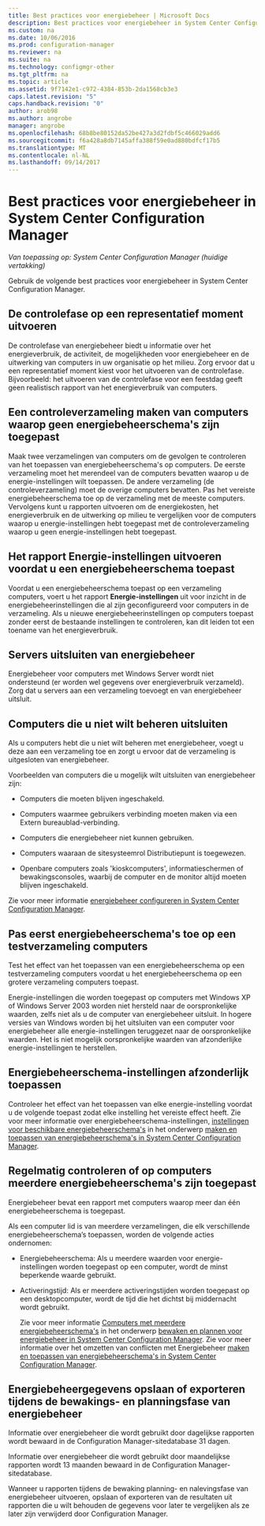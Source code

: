 ```yaml
---
title: Best practices voor energiebeheer | Microsoft Docs
description: Best practices voor energiebeheer in System Center Configuration Manager worden opgehaald.
ms.custom: na
ms.date: 10/06/2016
ms.prod: configuration-manager
ms.reviewer: na
ms.suite: na
ms.technology: configmgr-other
ms.tgt_pltfrm: na
ms.topic: article
ms.assetid: 9f7142e1-c972-4384-853b-2da1568cb3e3
caps.latest.revision: "5"
caps.handback.revision: "0"
author: arob98
ms.author: angrobe
manager: angrobe
ms.openlocfilehash: 68b8be80152da52be427a3d2fdbf5c466029add6
ms.sourcegitcommit: f6a428a8db7145affa388f59e0ad880bdfcf17b5
ms.translationtype: MT
ms.contentlocale: nl-NL
ms.lasthandoff: 09/14/2017
---
```

# <a name="best-practices-for-power-management-in-system-center-configuration-manager"></a>Best practices voor energiebeheer in System Center Configuration Manager

*Van toepassing op: System Center Configuration Manager (huidige vertakking)*

Gebruik de volgende best practices voor energiebeheer in System Center Configuration Manager.  

## <a name="perform-the-monitoring-phase-at-a-representative-time"></a>De controlefase op een representatief moment uitvoeren  
 De controlefase van energiebeheer biedt u informatie over het energieverbruik, de activiteit, de mogelijkheden voor energiebeheer en de uitwerking van computers in uw organisatie op het milieu. Zorg ervoor dat u een representatief moment kiest voor het uitvoeren van de controlefase. Bijvoorbeeld: het uitvoeren van de controlefase voor een feestdag geeft geen realistisch rapport van het energieverbruik van computers.  

## <a name="create-a-control-collection-of-computers-with-no-power-plans-applied"></a>Een controleverzameling maken van computers waarop geen energiebeheerschema's zijn toegepast  
 Maak twee verzamelingen van computers om de gevolgen te controleren van het toepassen van energiebeheerschema's op computers. De eerste verzameling moet het merendeel van de computers bevatten waarop u de energie-instellingen wilt toepassen. De andere verzameling (de controleverzameling) moet de overige computers bevatten. Pas het vereiste energiebeheerschema toe op de verzameling met de meeste computers. Vervolgens kunt u rapporten uitvoeren om de energiekosten, het energieverbruik en de uitwerking op milieu te vergelijken voor de computers waarop u energie-instellingen hebt toegepast met de controleverzameling waarop u geen energie-instellingen hebt toegepast.  

## <a name="run-the-power-settings-report-before-you-apply-a-power-management-plan"></a>Het rapport Energie-instellingen uitvoeren voordat u een energiebeheerschema toepast  
 Voordat u een energiebeheerschema toepast op een verzameling computers, voert u het rapport **Energie-instellingen** uit voor inzicht in de energiebeheerinstellingen die al zijn geconfigureerd voor computers in de verzameling. Als u nieuwe energiebeheerinstellingen op computers toepast zonder eerst de bestaande instellingen te controleren, kan dit leiden tot een toename van het energieverbruik.  

## <a name="exclude-servers-from-power-management"></a>Servers uitsluiten van energiebeheer  
 Energiebeheer voor computers met Windows Server wordt niet ondersteund (er worden wel gegevens over energieverbruik verzameld). Zorg dat u servers aan een verzameling toevoegt en van energiebeheer uitsluit.  

## <a name="exclude-computers-that-you-do-not-want-to-manage"></a>Computers die u niet wilt beheren uitsluiten  
 Als u computers hebt die u niet wilt beheren met energiebeheer, voegt u deze aan een verzameling toe en zorgt u ervoor dat de verzameling is uitgesloten van energiebeheer.  

 Voorbeelden van computers die u mogelijk wilt uitsluiten van energiebeheer zijn:  

-   Computers die moeten blijven ingeschakeld.  

-   Computers waarmee gebruikers verbinding moeten maken via een Extern bureaublad-verbinding.  

-   Computers die energiebeheer niet kunnen gebruiken.  

-   Computers waaraan de sitesysteemrol Distributiepunt is toegewezen.  

-   Openbare computers zoals 'kioskcomputers', informatieschermen of bewakingsconsoles, waarbij de computer en de monitor altijd moeten blijven ingeschakeld.  

 Zie voor meer informatie [energiebeheer configureren in System Center Configuration Manager](../../../../core/clients/manage/power/configuring-power-management.md).  

## <a name="first-apply-power-plans-to-a-test-collection-of-computers"></a>Pas eerst energiebeheerschema's toe op een testverzameling computers  
 Test het effect van het toepassen van een energiebeheerschema op een testverzameling computers voordat u het energiebeheerschema op een grotere verzameling computers toepast.  

 Energie-instellingen die worden toegepast op computers met Windows XP of Windows Server 2003 worden niet hersteld naar de oorspronkelijke waarden, zelfs niet als u de computer van energiebeheer uitsluit. In hogere versies van Windows worden bij het uitsluiten van een computer voor energiebeheer alle energie-instellingen teruggezet naar de oorspronkelijke waarden. Het is niet mogelijk oorspronkelijke waarden van afzonderlijke energie-instellingen te herstellen.  

## <a name="apply-power-plan-settings-individually"></a>Energiebeheerschema-instellingen afzonderlijk toepassen  
 Controleer het effect van het toepassen van elke energie-instelling voordat u de volgende toepast zodat elke instelling het vereiste effect heeft. Zie voor meer informatie over energiebeheerschema-instellingen, [instellingen voor beschikbare energiebeheerschema's](../../../../core/clients/manage/power/create-and-apply-power-plans.md#BKMK_Plans) in het onderwerp [maken en toepassen van energiebeheerschema's in System Center Configuration Manager](../../../../core/clients/manage/power/create-and-apply-power-plans.md).  

## <a name="regularly-monitor-computers-to-see-if-they-have-multiple-power-plans-applied"></a>Regelmatig controleren of op computers meerdere energiebeheerschema's zijn toegepast  
 Energiebeheer bevat een rapport met computers waarop meer dan één energiebeheerschema is toegepast.  

 Als een computer lid is van meerdere verzamelingen, die elk verschillende energiebeheerschema’s toepassen, worden de volgende acties ondernomen:  

-   Energiebeheerschema: Als u meerdere waarden voor energie-instellingen worden toegepast op een computer, wordt de minst beperkende waarde gebruikt.  

-   Activeringstijd: Als er meerdere activeringstijden worden toegepast op een desktopcomputer, wordt de tijd die het dichtst bij middernacht wordt gebruikt.  

     Zie voor meer informatie [Computers met meerdere energiebeheerschema's](../../../../core/clients/manage/power/monitor-and-plan-for-power-management.md#BKMK_Multiple) in het onderwerp [bewaken en plannen voor energiebeheer in System Center Configuration Manager](../../../../core/clients/manage/power/monitor-and-plan-for-power-management.md). Zie voor meer informatie over het omzetten van conflicten met Energiebeheer [maken en toepassen van energiebeheerschema's in System Center Configuration Manager](../../../../core/clients/manage/power/create-and-apply-power-plans.md).  

## <a name="save-or-export-power-management-information-during-the-monitoring-and-planning-phase-of-power-management"></a>Energiebeheergegevens opslaan of exporteren tijdens de bewakings- en planningsfase van energiebeheer  
 Informatie over energiebeheer die wordt gebruikt door dagelijkse rapporten wordt bewaard in de Configuration Manager-sitedatabase 31 dagen.  

 Informatie over energiebeheer die wordt gebruikt door maandelijkse rapporten wordt 13 maanden bewaard in de Configuration Manager-sitedatabase.  

 Wanneer u rapporten tijdens de bewaking planning- en nalevingsfase van energiebeheer uitvoeren, opslaan of exporteren van de resultaten uit rapporten die u wilt behouden de gegevens voor later te vergelijken als ze later zijn verwijderd door Configuration Manager.  

